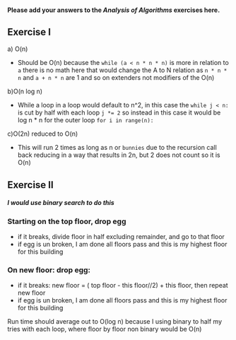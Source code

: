 #### Please add your answers to the ***Analysis of  Algorithms*** exercises here.

## Exercise I

a) O(n)
* Should be O(n) because the ```while (a < n * n * n)``` is more in relation to ```a``` there is no math here that would change the A to N relation as ```n * n * n``` and ```a + n * n``` are 1 and so on extenders not modifiers of the O(n)


b)O(n log n)
* While a loop in a loop would default to n^2, in this case the ```while j < n:``` is cut by half with each loop ```j *= 2``` so instead in this case it would be log n * n for the outer loop ```for i in range(n):```


c)O(2n) reduced to O(n)
* This will run 2 times as long as n or ```bunnies``` due to the recursion call back reducing in a way that results in 2n, but 2 does not count so it is O(n)

## Exercise II
##### I would use binary search to do this
### Starting on the top floor, drop egg
* if it breaks, divide floor in half excluding remainder, and go to that floor
* if egg is un broken, I am done all floors pass and this is my highest floor for this building


### On new floor: drop egg:
* if it breaks: new floor = ( top floor - this floor//2) + this floor, then repeat new floor
* if egg is un broken, I am done all floors pass and this is my highest floor for this building

Run time should average out to O(log n) because I using binary to half my tries with each loop, where floor by floor non binary would be O(n)
